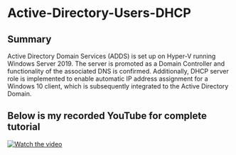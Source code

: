 # Active-Directory-Users-DHCP
## Summary
Active Directory Domain Services (ADDS) is set up on Hyper-V running Windows Server 2019. The server is promoted as a Domain Controller and functionality of the associated DNS is confirmed. Additionally, DHCP server role is implemented to enable automatic IP address assignment for a Windows 10 client, which is subsequently integrated to the Active Directory Domain.

## Below is my recorded YouTube for complete tutorial
[![Watch the video](https://img.youtube.com/vi/J1woY3nFtTY/maxresdefault.jpg)](https://youtu.be/J1woY3nFtTY)
